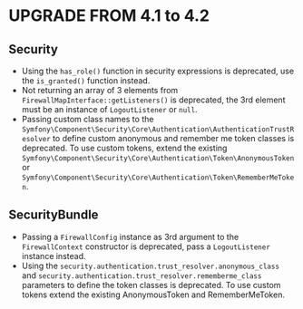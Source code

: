 UPGRADE FROM 4.1 to 4.2
=======================

Security
--------

 * Using the `has_role()` function in security expressions is deprecated, use the `is_granted()` function instead.
 * Not returning an array of 3 elements from `FirewallMapInterface::getListeners()` is deprecated, the 3rd element 
   must be an instance of `LogoutListener` or `null`.
 * Passing custom class names to the
   `Symfony\Component\Security\Core\Authentication\AuthenticationTrustResolver` to define
   custom anonymous and remember me token classes is deprecated. To
   use custom tokens, extend the existing `Symfony\Component\Security\Core\Authentication\Token\AnonymousToken`
   or `Symfony\Component\Security\Core\Authentication\Token\RememberMeToken`.

SecurityBundle
--------------

 * Passing a `FirewallConfig` instance as 3rd argument to the `FirewallContext` constructor is deprecated, 
   pass a `LogoutListener` instance instead.
 * Using the `security.authentication.trust_resolver.anonymous_class` and 
   `security.authentication.trust_resolver.rememberme_class` parameters to define
   the token classes is deprecated. To use
   custom tokens extend the existing AnonymousToken and RememberMeToken.
